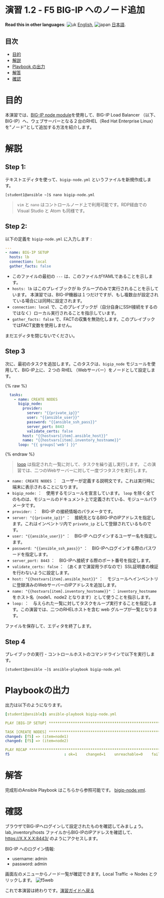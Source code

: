 # 演習 1.2 - F5 BIG-IP へのノード追加

**Read this in other languages**: ![uk](../../../images/uk.png) [English](README.md),  ![japan](../../../images/japan.png) [日本語](README.ja.md).

## 目次

- [目的](#目的)
- [解説](#解説)
- [Playbook の出力](#Playbookの出力)
- [解答](#解答)
- [確認](#確認)

# 目的

本演習では、[BIG-IP node module](https://docs.ansible.com/ansible/latest/modules/bigip_node_module.html)を使用して、BIG-IP Load Balancer （以下、BIG-IP）へ、ウェブサーバーとなる２台のRHEL（Red Hat Enterprise Linux）を"ノード"として追加する方法を紹介します。

# 解説

## Step 1:

テキストエディタを使って、`bigip-node.yml` というファイルを新規作成します。

```
[student1@ansible ~]$ nano bigip-node.yml
```

>`vim` と `nano` はコントロールノード上で利用可能です。RDP経由でのVisual Studio と Atom も同様です。

## Step 2:

以下の定義を `bigip-node.yml` に入力します :

``` yaml
---
- name: BIG-IP SETUP
  hosts: lb
  connection: local
  gather_facts: false
```

- このファイルの最初の `---` は、このファイルがYAMLであることを示します。
- `hosts: lb` はこのプレイブックが lb グループのみで実行されることを示しています。 本演習では、BIG-IP機器は１つだけですが、もし複数台が設定されている場合には同時に設定されます。
- `connection: local` で、このプレイブックが（自分自身にSSH接続をするのではなく）ローカル実行されることを指示しています。
- `gather_facts: false` で、FACTの収集を無効化します。このプレイブックではFACT変数を使用しません。  

まだエディタを閉じないでください。

## Step 3

次に、最初のタスクを追加します。このタスクは、`bigip_node` モジュールを使用して、BIG-IP上に、２つの RHEL （Webサーバー）をノードとして設定します。

{% raw %}
``` yaml
  tasks:
    - name: CREATE NODES
      bigip_node:
        provider:
          server: "{{private_ip}}"
          user: "{{ansible_user}}"
          password: "{{ansible_ssh_pass}}"
          server_port: 8443
          validate_certs: false
        host: "{{hostvars[item].ansible_host}}"
        name: "{{hostvars[item].inventory_hostname}}"
      loop: "{{ groups['web'] }}"
```
{% endraw %}

>[loop](https://docs.ansible.com/ansible/latest/user_guide/playbooks_loops.html) は指定された一覧に対して、タスクを繰り返し実行します。  この演習では、二つのWebサーバーに対して一度づつタスクを実行します。


- `name: CREATE NODES` ：　ユーザーが定義する説明文です。これは実行時に端末に表示されることになります。
- `bigip_node:` ：　使用するモジュールを宣言しています。  `loop` を除く全てのものは、モジュールのドキュメント上で定義されている、モジュールパラメータです。
- `provider:` ：　BIG-IP の接続情報のパラメータです。
- `server: "{{private_ip}}"` ：　接続先となるBIG-IPのIPアドレスを指定します。これはインベントリ内で `private_ip` として登録されているものです。
- `user: "{{ansible_user}}"` ：　BIG-IP へログインするユーザー名を指定します。
- `password: "{{ansible_ssh_pass}}"` ：　BIG-IPへログインする際のパスワードを指定します。
- `server_port: 8443` ：　BIG-IPへ接続する際のポート番号を指定します。
- `validate_certs: false` ： （あくまで演習用ラボなので）SSL証明書の検証を行わないように設定します。
- `host: "{{hostvars[item].ansible_host}}"` ：　モジュールへインベントリに登録済みのWebサーバーのIPアドレスを追加します。
- `name: "{{hostvars[item].inventory_hostname}}"` ： `inventory_hostname` をホスト名（node1、node2 となります）として使うことを指示します。
- `loop:` ：　与えられた一覧に対してタスクをループ実行することを指定します。この演習では、二つのRHELホストを含む web グループが一覧となります。

ファイルを保存して、エディタを終了します。

## Step 4

プレイブックの実行 - コントロールホストのコマンドラインで以下を実行します。

```
[student1@ansible ~]$ ansible-playbook bigip-node.yml
```

# Playbookの出力

出力は以下のようになります。

```yaml
[student1@ansible]$ ansible-playbook bigip-node.yml

PLAY [BIG-IP SETUP] ************************************************************

TASK [CREATE NODES] ************************************************************
changed: [f5] => (item=node1)
changed: [f5] => (item=node2)

PLAY RECAP *********************************************************************
f5                         : ok=1    changed=1    unreachable=0    failed=0
```

# 解答

完成形のAnsible Playbook はこちらから参照可能です。 [bigip-node.yml](./bigip-node.yml).


# 確認

ブラウザでBIG-IPへログインして設定されたものを確認してみましょう。lab_inventory/hosts ファイルからBIG-IPのIPアドレスを確認して、https://X.X.X.X:8443/ のようにアクセスします。

BIG-IP へのログイン情報:
- username: admin
- password: admin

画面左のメニューからノード一覧が確認できます。Local Traffic -> Nodes とクリックします。
![f5web](nodes.png)

これで本演習は終わりです。[演習ガイドへ戻る](../README.ja.md)
